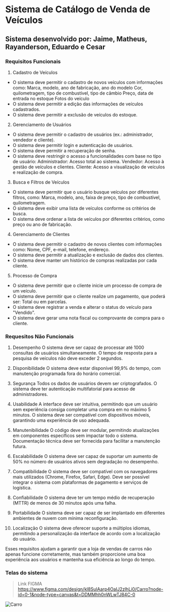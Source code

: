 # Sistema de Catálogo de Venda de Veículos

## Sistema desenvolvido por: Jaime, Matheus, Rayanderson, Eduardo e Cesar

### Requisitos Funcionais

1. Cadastro de Veículos

* O sistema deve permitir o cadastro de novos veículos com informações como:
Marca, modelo, ano de fabricação, ano do modelo
Cor, quilometragem, tipo de combustível, tipo de câmbio
Preço, data de entrada no estoque
Fotos do veículo
* O sistema deve permitir a edição das informações de veículos cadastrados.
* O sistema deve permitir a exclusão de veículos do estoque.

2. Gerenciamento de Usuários

* O sistema deve permitir o cadastro de usuários (ex.: administrador, vendedor e cliente).
* O sistema deve permitir login e autenticação de usuários.
* O sistema deve permitir a recuperação de senha.
* O sistema deve restringir o acesso a funcionalidades com base no tipo de usuário:
Administrador: Acesso total ao sistema.
Vendedor: Acesso à gestão de veículos e clientes.
Cliente: Acesso a visualização de veículos e realização de compra.

3. Busca e Filtros de Veículos

* O sistema deve permitir que o usuário busque veículos por diferentes filtros, como:
Marca, modelo, ano, faixa de preço, tipo de combustível, quilometragem.
* O sistema deve exibir uma lista de veículos conforme os critérios de busca.
* O sistema deve ordenar a lista de veículos por diferentes critérios, como preço ou ano de fabricação.

4. Gerenciamento de Clientes
 
* O sistema deve permitir o cadastro de novos clientes com informações como:
Nome, CPF, e-mail, telefone, endereço.
* O sistema deve permitir a atualização e exclusão de dados dos clientes.
* O sistema deve manter um histórico de compras realizadas por cada cliente.
 
5. Processo de Compra
* O sistema deve permitir que o cliente inicie um processo de compra de um veículo.
* O sistema deve permitir que o cliente realize um pagamento, que poderá ser:
Total ou em parcelas.
* O sistema deve registrar a venda e alterar o status do veículo para "Vendido".
* O sistema deve gerar uma nota fiscal ou comprovante de compra para o cliente.

### Requesitos Não Funcionais

1. Desempenho
O sistema deve ser capaz de processar até 1000 consultas de usuários simultaneamente.
O tempo de resposta para a pesquisa de veículos não deve exceder 2 segundos.

2. Disponibilidade
O sistema deve estar disponível 99,9% do tempo, com manutenção programada fora do horário comercial.

3. Segurança
Todos os dados de usuários devem ser criptografados.
O sistema deve ter autenticação multifatorial para acesso de administradores.

4. Usabilidade
A interface deve ser intuitiva, permitindo que um usuário sem experiência consiga completar uma compra em no máximo 5 minutos.
O sistema deve ser compatível com dispositivos móveis, garantindo uma experiência de uso adequada.

5. Manutenibilidade
O código deve ser modular, permitindo atualizações em componentes específicos sem impactar todo o sistema.
Documentação técnica deve ser fornecida para facilitar a manutenção futura.

6. Escalabilidade
O sistema deve ser capaz de suportar um aumento de 50% no número de usuários ativos sem degradação no desempenho.

7. Compatibilidade
O sistema deve ser compatível com os navegadores mais utilizados (Chrome, Firefox, Safari, Edge).
Deve ser possível integrar o sistema com plataformas de pagamento e serviços de logística.

8. Confiabilidade
O sistema deve ter um tempo médio de recuperação (MTTR) de menos de 30 minutos após uma falha.

9. Portabilidade
O sistema deve ser capaz de ser implantado em diferentes ambientes de nuvem com mínima reconfiguração.

10. Localização
O sistema deve oferecer suporte a múltiplos idiomas, permitindo a personalização da interface de acordo com a localização do usuário.

Esses requisitos ajudam a garantir que a loja de vendas de carros não apenas funcione corretamente, mas também proporcione uma boa experiência aos usuários e mantenha sua eficiência ao longo do tempo.


### Telas do sistema

> Link FIGMA https://www.figma.com/design/kl8SulAarp4OaIJ2zlhLi0/Carro?node-id=0-1&node-type=canvas&t=DDMMhh0nWLwTJ84C-0

![Carro](https://github.com/user-attachments/assets/aaf23b47-74d5-4aa6-88e9-09d48775be9d)
